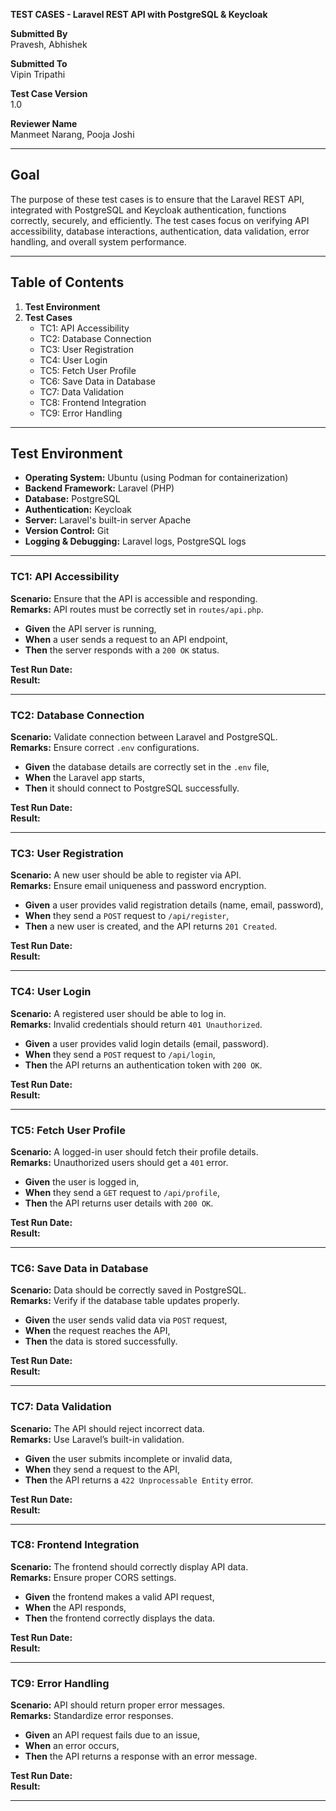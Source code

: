 **TEST CASES - Laravel REST API with PostgreSQL & Keycloak**

**Submitted By**  
Pravesh, Abhishek

**Submitted To**  
Vipin Tripathi  

**Test Case Version**  
1.0

**Reviewer Name**  
Manmeet Narang, Pooja Joshi

---

## **Goal**
The purpose of these test cases is to ensure that the Laravel REST API, integrated with PostgreSQL and Keycloak authentication, functions correctly, securely, and efficiently. The test cases focus on verifying API accessibility, database interactions, authentication, data validation, error handling, and overall system performance.

---

## **Table of Contents**

1. **Test Environment**  
2. **Test Cases**  
   - TC1: API Accessibility  
   - TC2: Database Connection  
   - TC3: User Registration  
   - TC4: User Login  
   - TC5: Fetch User Profile  
   - TC6: Save Data in Database  
   - TC7: Data Validation  
   - TC8: Frontend Integration  
   - TC9: Error Handling  

---

## **Test Environment**
- **Operating System:** Ubuntu (using Podman for containerization)
- **Backend Framework:** Laravel (PHP)
- **Database:** PostgreSQL
- **Authentication:** Keycloak
- **Server:** Laravel's built-in server Apache
- **Version Control:** Git
- **Logging & Debugging:** Laravel logs, PostgreSQL logs

---

### **TC1: API Accessibility**
**Scenario:** Ensure that the API is accessible and responding.  
**Remarks:** API routes must be correctly set in `routes/api.php`.

- **Given** the API server is running,
- **When** a user sends a request to an API endpoint,
- **Then** the server responds with a `200 OK` status.

**Test Run Date:**   
**Result:**   

---

### **TC2: Database Connection**
**Scenario:** Validate connection between Laravel and PostgreSQL.  
**Remarks:** Ensure correct `.env` configurations.

- **Given** the database details are correctly set in the `.env` file,
- **When** the Laravel app starts,
- **Then** it should connect to PostgreSQL successfully.

**Test Run Date:**   
**Result:**   

---

### **TC3: User Registration**
**Scenario:** A new user should be able to register via API.  
**Remarks:** Ensure email uniqueness and password encryption.

- **Given** a user provides valid registration details (name, email, password),
- **When** they send a `POST` request to `/api/register`,
- **Then** a new user is created, and the API returns `201 Created`.

**Test Run Date:**   
**Result:**   

---

### **TC4: User Login**
**Scenario:** A registered user should be able to log in.  
**Remarks:** Invalid credentials should return `401 Unauthorized`.

- **Given** a user provides valid login details (email, password).
- **When** they send a `POST` request to `/api/login`,
- **Then** the API returns an authentication token with `200 OK`.

**Test Run Date:**   
**Result:**   

---

### **TC5: Fetch User Profile**
**Scenario:** A logged-in user should fetch their profile details.  
**Remarks:** Unauthorized users should get a `401` error.

- **Given** the user is logged in,
- **When** they send a `GET` request to `/api/profile`,
- **Then** the API returns user details with `200 OK`.

**Test Run Date:**   
**Result:**   

---

### **TC6: Save Data in Database**
**Scenario:** Data should be correctly saved in PostgreSQL.  
**Remarks:** Verify if the database table updates properly.

- **Given** the user sends valid data via `POST` request,
- **When** the request reaches the API,
- **Then** the data is stored successfully.

**Test Run Date:**   
**Result:**   

---

### **TC7: Data Validation**
**Scenario:** The API should reject incorrect data.  
**Remarks:** Use Laravel’s built-in validation.

- **Given** the user submits incomplete or invalid data,
- **When** they send a request to the API,
- **Then** the API returns a `422 Unprocessable Entity` error.

**Test Run Date:**   
**Result:**   

---

### **TC8: Frontend Integration**
**Scenario:** The frontend should correctly display API data.  
**Remarks:** Ensure proper CORS settings.

- **Given** the frontend makes a valid API request,
- **When** the API responds,
- **Then** the frontend correctly displays the data.

**Test Run Date:**   
**Result:**   

---

### **TC9: Error Handling**
**Scenario:** API should return proper error messages.  
**Remarks:** Standardize error responses.

- **Given** an API request fails due to an issue,
- **When** an error occurs,
- **Then** the API returns a response with an error message.

**Test Run Date:**   
**Result:**   

---




